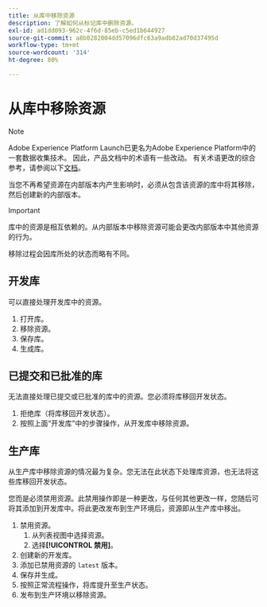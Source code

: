```yaml
---
title: 从库中移除资源
description: 了解如何从标记库中删除资源。
exl-id: ad1dd093-962c-4f6d-85eb-c5ed1b644927
source-git-commit: a8b0282004dd57096dfc63a9adb82ad70d37495d
workflow-type: tm+mt
source-wordcount: '314'
ht-degree: 80%

---
```


# 从库中移除资源

>[!NOTE]
>
>Adobe Experience Platform Launch已更名为Adobe Experience Platform中的一套数据收集技术。 因此，产品文档中的术语有一些改动。 有关术语更改的综合参考，请参阅以下[文档](../../term-updates.md)。

当您不再希望资源在内部版本内产生影响时，必须从包含该资源的库中将其移除，然后创建新的内部版本。

>[!IMPORTANT]
>
>库中的资源是相互依赖的。从内部版本中移除资源可能会更改内部版本中其他资源的行为。

移除过程会因库所处的状态而略有不同。

## 开发库

可以直接处理开发库中的资源。

1. 打开库。
1. 移除资源。
1. 保存库。
1. 生成库。

## 已提交和已批准的库

无法直接处理已提交或已批准的库中的资源。您必须将库移回开发状态。

1. 拒绝库（将库移回开发状态）。
1. 按照上面“开发库”中的步骤操作，从开发库中移除资源。

## 生产库

从生产库中移除资源的情况最为复杂。您无法在此状态下处理库资源，也无法将这些库移回开发状态。

您而是必须禁用资源。此禁用操作即是一种更改，与任何其他更改一样，您随后可将其添加到开发库中。将此更改发布到生产环境后，资源即从生产库中移出。

1. 禁用资源。
   1. 从列表视图中选择资源。
   1. 选择&#x200B;**[!UICONTROL 禁用]**。
1. 创建新的开发库。
1. 添加已禁用资源的 `latest` 版本。
1. 保存并生成。
1. 按照正常流程操作，将库提升至生产状态。
1. 发布到生产环境以移除资源。

